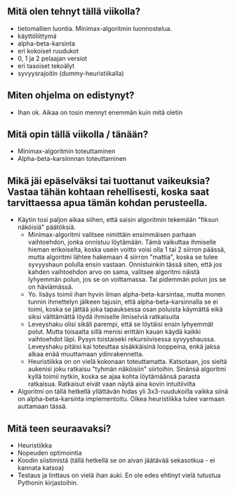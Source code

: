 ## Mitä olen tehnyt tällä viikolla?
* tietomallien luontia. Minimax-algoritmin luonnostelua.
* käyttöliittymä
* alpha-beta-karsinta
* eri kokoiset ruudukot
* 0, 1 ja 2 pelaajan versiot
* eri tasoiset tekoälyt
* syvyysrajoitin (dummy-heuristiikalla)

## Miten ohjelma on edistynyt?
* Ihan ok. Aikaa on tosin mennyt enemmän kuin mitä oletin

## Mitä opin tällä viikolla / tänään?
* Minimax-algoritmin toteuttaminen
* Alpha-beta-karsinnnan toteuttaminen

## Mikä jäi epäselväksi tai tuottanut vaikeuksia? Vastaa tähän kohtaan rehellisesti, koska saat tarvittaessa apua tämän kohdan perusteella.
* Käytin tosi paljon aikaa siihen, että saisin algoritmin tekemään "fiksun näköisiä" päätöksiä.
  * Minimax-algoritmi valitsee nimittäin ensimmäisen parhaan vaihtoehdon, jonka onnistuu löytämään. Tämä vaikuttaa ihmiselle hieman erikoiselta, koska usein voitto voisi olla 1 tai 2 siirron päässä, mutta algoritmi lähtee hakemaan 4 siirron "mattia", koska  se tulee syvyyshaun polulla ensin vastaan. Onnistuinkin tässä siten, että jos kahden vaihtoehdon arvo on sama, valitsee algoritmi näistä lyhyemmän polun, jos se on voittamassa. Tai pidemmän polun jos se on häviämässä.   
  * Yo. lisäys toimii ihan hyvin ilman alpha-beta-karsintaa, mutta monen tunnin ihmettelyn jälkeen tajusin, että alpha-beta-karsinnalla se ei toimi, koska se jättää joka tapauksessa osan poluista käymättä eikä siksi välttämättä löydä ihmiselle ilmiselviä ratkaisuita
  * Leveyshaku olisi sikäli parempi, että se löytäisi ensin lyhyemmät polut. Mutta toisaalta sillä menisi erittäin kauan käydä kaikki vaihtoehdot läpi. Pysyn toistaiseki rekursiivisessa syvyyshaussa. Leveyshaku pitäisi kai toteuttaa sisäkkäisinä looppeina, enkä jaksa alkaa enää muuttamaan ydinrakennetta. 
  * Heuristiikka on on vielä kokonaan toteuttamatta. Katsotaan, jos sieltä aukenisi joku ratkaisu "tyhmän näköisiin" siirtoihin. Sinänsä algoritmi kyllä toimii nytkin, koska se ajaa kohta löytämäänsä parasta ratkaisua. Ratkaisut eivät vaan näytä aina kovin intuitiivilta
 * Algoritmi on tällä hetkellä yllättävän hidas yli 3x3-ruudukoilla vaikka siinä on alpha-beta-karsinta implementoitu. Oikea heuristiikka tulee varmaan auttamaan tässä.

## Mitä teen seuraavaksi?
* Heuristiikka
* Nopeuden optimointia
* Koodin siistimistä (tällä hetkellä se on aivan jäätävää sekasotkua - ei kannata katsoa)
* Testaus ja linttaus on vielä ihan auki. En ole edes ehtinyt vielä tutustua Pythonin kirjastoihin.
